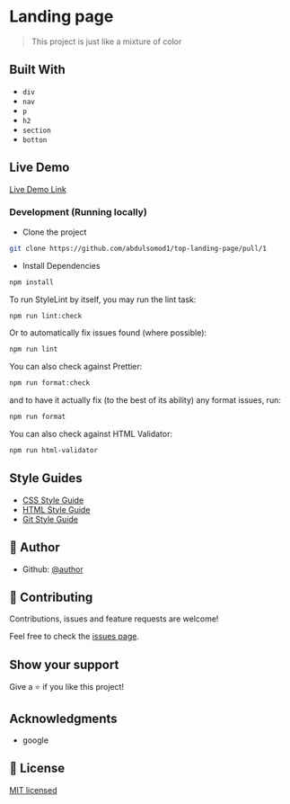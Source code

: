 # Landing page

> This project is just like a mixture of color

## Built With

- `div`
- `nav`
- `p`
- `h2`
- `section`
- `botton`

## Live Demo

[Live Demo Link](https://app.netlify.com/sites/add-top-landing-page/deploys/62df7e2f6031080009c73688/)

### Development (Running locally)

- Clone the project

```bash
git clone https://github.com/abdulsomod1/top-landing-page/pull/1

```

- Install Dependencies

```bash
npm install
```

To run StyleLint by itself, you may run the lint task:

```bash
npm run lint:check
```

Or to automatically fix issues found (where possible):

```bash
npm run lint
```

You can also check against Prettier:

```bash
npm run format:check
```

and to have it actually fix (to the best of its ability) any format issues, run:

```bash
npm run format
```

You can also check against HTML Validator:

```bash
npm run html-validator
```

## Style Guides

- [CSS Style Guide](http://udacity.github.io/frontend-nanodegree-styleguide/css.html)
- [HTML Style Guide](http://udacity.github.io/frontend-nanodegree-styleguide/index.html)
- [Git Style Guide](https://udacity.github.io/git-styleguide/)

## 👤 Author

- Github: [@author](https://github.com/author)

## 🤝 Contributing

Contributions, issues and feature requests are welcome!

Feel free to check the [issues page](../../issues).

## Show your support

Give a ⭐️ if you like this project!

## Acknowledgments

- google

## 📝 License

[MIT licensed](./LICENSE)
